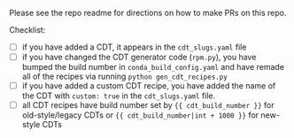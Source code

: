 Please see the repo readme for directions on how to make PRs on this repo.

Checklist:

- [ ] if you have added a CDT, it appears in the `cdt_slugs.yaml` file
- [ ] if you have changed the CDT generator code (`rpm.py`), you have bumped
  the build number in `conda_build_config.yaml` and have remade all of the
  recipes via running `python gen_cdt_recipes.py`
- [ ] if you have added a custom CDT recipe, you have added the name of the CDT
  with `custom: true` in the `cdt_slugs.yaml` file.
- [ ] all CDT recipes have build number set by `{{ cdt_build_number }}` for
  old-style/legacy CDTs or `{{ cdt_build_number|int + 1000 }}` for new-style CDTs
